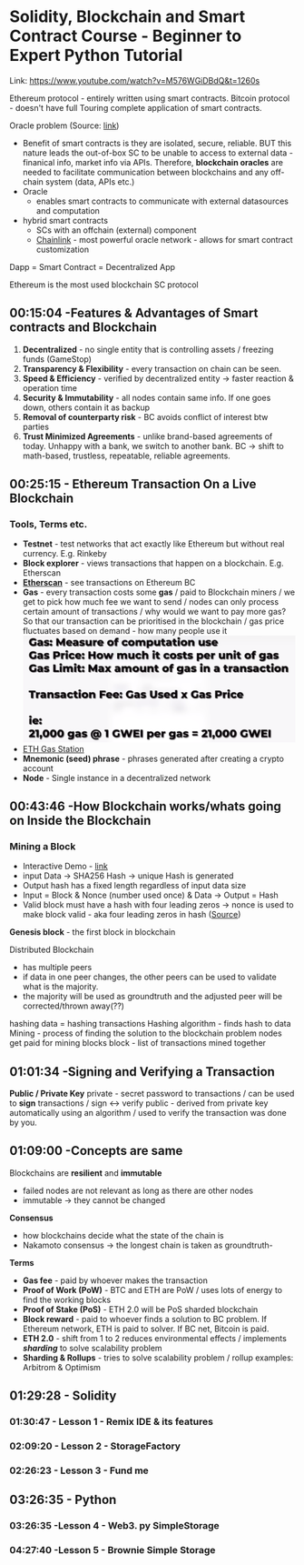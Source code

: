 # Solidity, Blockchain and Smart Contract Course - Beginner to Expert Python Tutorial
Link: https://www.youtube.com/watch?v=M576WGiDBdQ&t=1260s

Ethereum protocol - entirely written using smart contracts.
Bitcoin protocol - doesn't have full Touring complete application of smart contracts.

Oracle problem (Source: [link](https://blog.chain.link/what-is-the-blockchain-oracle-problem/))
- Benefit of smart contracts is they are isolated, secure, reliable. BUT this nature leads the out-of-box SC to be unable to access to external data - finanical info, market info via APIs. Therefore, **blockchain oracles** are needed to facilitate communication between blockchains and any off-chain system (data, APIs etc.)
- Oracle
  - enables smart contracts to communicate with external datasources and computation
- hybrid smart contracts
  - SCs with an offchain (external) component
  - [Chainlink](https://chain.link) - most powerful oracle network - allows for smart contract customization

Dapp = Smart Contract = Decentralized App

Ethereum is the most used blockchain SC protocol

## 00:15:04 -Features & Advantages of Smart contracts and Blockchain
1. **Decentralized** - no single entity that is controlling assets / freezing funds (GameStop)
2. **Transparency & Flexibility** - every transaction on chain can be seen. 
3. **Speed & Efficiency** - verified by decentralized entity -> faster reaction & operation time
4. **Security & Immutability** - all nodes contain same info. If one goes down, others contain it as backup
5. **Removal of counterparty risk** - BC avoids conflict of interest btw parties
6. **Trust Minimized Agreements** - unlike brand-based agreements of today. Unhappy with a bank, we switch to another bank. BC -> shift to math-based, trustless, repeatable, reliable agreements.

## 00:25:15 - Ethereum Transaction On a Live  Blockchain
### Tools, Terms etc.
- **Testnet** - test networks that act exactly like Ethereum but without real currency. E.g. Rinkeby
- **Block explorer** - views transactions that happen on a blockchain. E.g. Etherscan
- **[Etherscan](https://etherscan.io)** - see transactions on Ethereum BC
- **Gas** - every transaction costs some **gas** / paid to Blockchain miners / we get to pick how much fee we want to send / nodes can only process certain amount of transactions / why would we want to pay more gas? So that our transaction can be prioritised in the blockchain / gas price fluctuates based on demand - how many people use it
![](screeenshots/gas.png)
- [ETH Gas Station](https://ethgasstation.info)
- **Mnemonic (seed) phrase** - phrases generated after creating a crypto account
- **Node** - Single instance in a decentralized network

## 00:43:46 -How Blockchain works/whats going on Inside the Blockchain
### Mining a Block
- Interactive Demo - [link](https://andersbrownworth.com/blockchain/)
- input Data -> SHA256 Hash -> unique Hash is generated
- Output hash has a fixed length regardless of input data size
- Input = Block & Nonce (number used once) & Data -> Output = Hash
- Valid block must have a hash with four leading zeros -> nonce is used to make block valid - aka four leading zeros in hash ([Source](https://www.javatpoint.com/blockchain-block-hashing#:~:text=The%20four%20leading%20zero%27s%20describes,it%20is%20a%20valid%20block.))

**Genesis block** - the first block in blockchain
 
Distributed Blockchain 
- has multiple peers 
- if data in one peer changes, the other peers can be used to validate what is the majority.
- the majority will be used as groundtruth and the adjusted peer will be corrected/thrown away(??)

hashing data = hashing transactions
Hashing algorithm - finds hash to data
Mining - process of finding the solution to the blockchain problem
nodes get paid for mining blocks 
block - list of transactions mined together

## 01:01:34 -Signing and Verifying a Transaction
**Public / Private Key**
private - secret password to transactions / can be used to **sign** transactions / sign <-> verify 
public - derived from private key automatically using an algorithm / used to verify the transaction was done by you. 

## 01:09:00 -Concepts are same
Blockchains are **resilient** and **immutable**
- failed nodes are not relevant as long as there are other nodes
- immutable -> they cannot be changed

**Consensus** 
- how blockchains decide what the state of the chain is
- Nakamoto consensus -> the longest chain is taken as groundtruth- 

**Terms**
- **Gas fee** - paid by whoever makes the transaction
- **Proof of Work (PoW)** - BTC and ETH are PoW / uses lots of energy to find the working blocks
- **Proof of Stake (PoS)** - ETH 2.0 will be PoS sharded blockchain
- **Block reward** - paid to whoever finds a solution to BC problem. If Ethereum network, ETH is paid to solver. If BC net, Bitcoin is paid. 
- **ETH 2.0** - shift from 1 to 2 reduces environmental effects / implements **_sharding_** to solve scalability problem 
- **Sharding & Rollups** - tries to solve scalability problem / rollup examples: Arbitrom & Optimism  

## 01:29:28 - Solidity
### 01:30:47 -   Lesson 1 - Remix IDE & its features
### 02:09:20 -  Lesson 2 - StorageFactory
### 02:26:23 -  Lesson 3 - Fund me

## 03:26:35 - Python
### 03:26:35 -Lesson 4 - Web3. py SimpleStorage
### 04:27:40 -Lesson 5 - Brownie Simple Storage  







